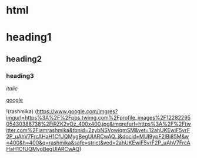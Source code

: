 # html

# heading1

## heading2

### heading3

*italic*

[google](https://www.google.com/)

!(rashmika)
(https://www.google.com/imgres?imgurl=https%3A%2F%2Fpbs.twimg.com%2Fprofile_images%2F1228229505430388738%2FiRZK2vOz_400x400.jpg&imgrefurl=https%3A%2F%2Ftwitter.com%2Fiamrashmika&tbnid=2zybNSVowiqmSM&vet=12ahUKEwiF5vrF2P_uAhV7FrcAHaH1CfUQMygBegUIARCwAQ..i&docid=MUI9ypF2IBi85M&w=400&h=400&q=rashmika&safe=strict&ved=2ahUKEwiF5vrF2P_uAhV7FrcAHaH1CfUQMygBegUIARCwAQ)
